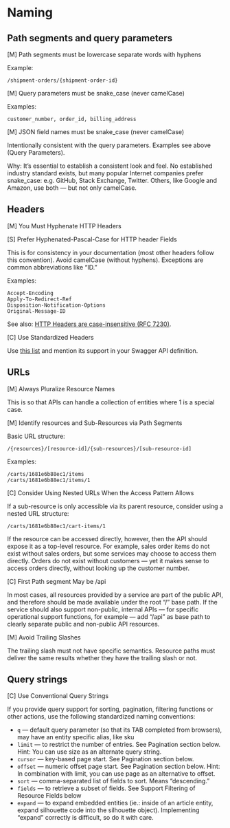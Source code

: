 # Naming

## Path segments and query parameters

[M] Path segments must be lowercase separate words with hyphens

Example:

    /shipment-orders/{shipment-order-id}

[M] Query parameters must be snake_case (never camelCase)

Examples:

    customer_number, order_id, billing_address

[M] JSON field names must be snake_case (never camelCase)

Intentionally consistent with the query parameters.
Examples see above (Query Parameters).

Why: It’s essential to establish a  consistent  look and feel. No established industry standard
exists, but many popular Internet companies prefer snake_case:  e.g. GitHub, Stack Exchange, Twitter.
Others, like Google and Amazon, use both — but not only camelCase.

## Headers

[M] You Must Hyphenate HTTP Headers  

[S] Prefer Hyphenated-Pascal-Case for HTTP header Fields 

This is for consistency in your documentation (most other headers follow this convention). Avoid
camelCase (without hyphens). Exceptions are common abbreviations like “ID.” 

Examples:

    Accept-Encoding
    Apply-To-Redirect-Ref
    Disposition-Notification-Options
    Original-Message-ID

See also: [HTTP Headers are case-insensitive
(RFC 7230)](http://tools.ietf.org/html/rfc7230#page-22).

[C] Use Standardized Headers

Use [this list](http://en.wikipedia.org/wiki/List_of_HTTP_header_fields) and mention its support in
your Swagger API definition.

## URLs

[M] Always Pluralize Resource Names 

This is so that APIs can handle a collection of entities where 1 is a special case.

[M] Identify resources and Sub-Resources via Path Segments

Basic URL structure:

    /{resources}/[resource-id]/{sub-resources}/[sub-resource-id]

Examples:

    /carts/1681e6b88ec1/items
    /carts/1681e6b88ec1/items/1
    
[C] Consider Using  Nested URLs When the Access Pattern Allows

If a sub-resource is only accessible via its parent resource, consider using a nested URL structure:

    /carts/1681e6b88ec1/cart-items/1

If the resource can be accessed directly, however, then the API should expose it as a top-level
resource. For example, sales order items do not exist without sales orders, but some services may
choose to access them directly. Orders do not exist without customers — yet it makes sense to access
orders directly, without looking up the customer number.

[C] First Path segment May be /api

In most cases, all resources provided by a service are part of the public API, and therefore should
be made available under the root “/” base path. If  the service should also support non-public,
internal APIs — for specific operational support functions, for example — add “/api” as base path to
clearly separate public and non-public API resources.

[M] Avoid Trailing Slashes

The trailing slash must not have specific semantics. Resource paths must deliver the same results
whether they have the trailing slash or not.  

## Query strings

[C] Use Conventional Query Strings

If you provide query support for sorting, pagination, filtering functions or other actions, use the
following standardized naming conventions: 

* `q` — default query parameter (so that its TAB completed from browsers), may have an entity
  specific alias, like sku
* `limit` — to restrict the number of entries. See Pagination section below.
  Hint: You can use size as an alternate query string.
* `cursor` — key-based page start. See Pagination section below.
* `offset` — numeric offset page start. See Pagination section below.
  Hint: In combination with limit, you can use page as an alternative to offset. 
* `sort` — comma-separated list of fields to sort. Means “descending.”
* `fields` — to retrieve a subset of fields. See Support Filtering of Resource Fields below 
* `expand` — to expand embedded entities (ie.: inside of an article entity, expand silhouette code
  into the silhouette object). Implementing “expand” correctly is difficult, so do it with care. 
